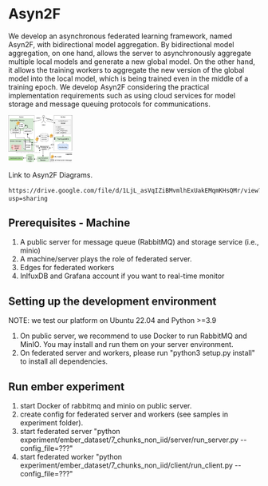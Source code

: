 # Asyn2F
We develop an asynchronous federated learning framework, named Asyn2F, with bidirectional model aggregation. 
By bidirectional model aggregation, on one hand, allows the server to asynchronously aggregate multiple local models and generate a new global model. 
On the other hand, it allows the training workers to aggregate the new version of the global model into the local model, which is being trained even in the middle of a training epoch. 
We develop Asyn2F considering the practical implementation requirements such as using cloud services for model storage and message queuing protocols for communications.

<img src="images/asyn2f_architecture.pdf" width="128"/>

Link to Asyn2F Diagrams.
```
https://drive.google.com/file/d/1LjL_asVqIZiBMvmlhExUakEMqmKHsQMr/view?usp=sharing
```

## Prerequisites - Machine
1. A public server for message queue (RabbitMQ) and storage service (i.e., minio) 
2. A machine/server plays the role of federated server.
3. Edges for federated workers
4. InlfuxDB and Grafana account if you want to real-time monitor

## Setting up the development environment
NOTE: we test our platform on Ubuntu 22.04 and Python >=3.9
1. On public server, we recommend to use Docker to run RabbitMQ and MinIO. You may install and run them on your server environment.
2. On federated server and workers, please run "python3 setup.py install" to install all dependencies.

## Run ember experiment
1. start Docker of rabbitmq and minio on public server.
2. create config for federated server and workers (see samples in experiment folder).
3. start federated server "python experiment/ember_dataset/7_chunks_non_iid/server/run_server.py --config_file=???"
4. start federated worker "python experiment/ember_dataset/7_chunks_non_iid/client/run_client.py --config_file=???"
